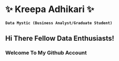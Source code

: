 # ✨ Kreepa Adhikari ✨
**`Data Mystic (Business Analyst/Graduate Student)`**


## Hi There Fellow Data Enthusiasts! 
### Welcome To My Github Account
